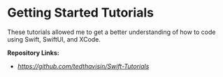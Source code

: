 # Getting Started Tutorials
These tutorials allowed me to get a better understanding of how to code using Swift, SwiftUI, and XCode.

**Repository Links:**
- *https://github.com/tedthavisin/Swift-Tutorials*
